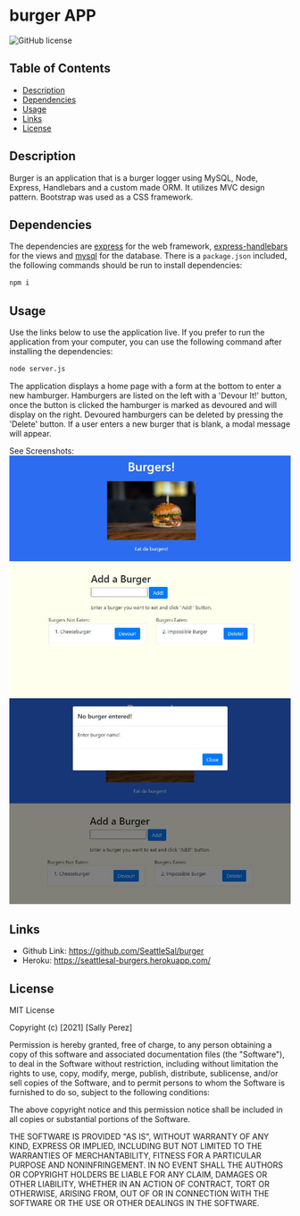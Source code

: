 # burger APP
![GitHub license](https://img.shields.io/badge/license-MIT-blue.svg)

## Table of Contents
* [Description](#description)
* [Dependencies](#dependencies)
* [Usage](#usage)
* [Links](#links)
* [License](#license)

## Description
Burger is an application that is a burger logger using MySQL, Node, Express, Handlebars and a custom made ORM. It utilizes MVC design pattern. Bootstrap was used as a CSS framework.

## Dependencies
The dependencies are [express](http://expressjs.com/) for the web framework, [express-handlebars](https://www.npmjs.com/package/express-handlebars) for the views and [mysql](https://www.npmjs.com/package/mysql) for the database. There is a `package.json` included, the following commands should be run to install dependencies:

```bash
npm i
```

## Usage
Use the links below to use the application live. If you prefer to run the application from your computer, you can use the following command after installing the dependencies:
```bash
node server.js
```

The application displays a home page with a form at the bottom to enter a new hamburger. Hamburgers are listed on the left with a 'Devour It!' button, once the button is clicked the hamburger is marked as devoured and will display on the right. Devoured hamburgers can be deleted by pressing the 'Delete' button. If a user enters a new burger that is blank, a modal message will appear.

See Screenshots:<br>
![Home Page](assets/img/screenshot1.jpg)
![Error Modal](assets/img/screenshot2.jpg)

## Links
* Github Link: https://github.com/SeattleSal/burger
* Heroku: https://seattlesal-burgers.herokuapp.com/ 

## License

MIT License

Copyright (c) [2021] [Sally Perez]

Permission is hereby granted, free of charge, to any person obtaining a copy
of this software and associated documentation files (the "Software"), to deal
in the Software without restriction, including without limitation the rights
to use, copy, modify, merge, publish, distribute, sublicense, and/or sell
copies of the Software, and to permit persons to whom the Software is
furnished to do so, subject to the following conditions:

The above copyright notice and this permission notice shall be included in all
copies or substantial portions of the Software.

THE SOFTWARE IS PROVIDED "AS IS", WITHOUT WARRANTY OF ANY KIND, EXPRESS OR
IMPLIED, INCLUDING BUT NOT LIMITED TO THE WARRANTIES OF MERCHANTABILITY,
FITNESS FOR A PARTICULAR PURPOSE AND NONINFRINGEMENT. IN NO EVENT SHALL THE
AUTHORS OR COPYRIGHT HOLDERS BE LIABLE FOR ANY CLAIM, DAMAGES OR OTHER
LIABILITY, WHETHER IN AN ACTION OF CONTRACT, TORT OR OTHERWISE, ARISING FROM,
OUT OF OR IN CONNECTION WITH THE SOFTWARE OR THE USE OR OTHER DEALINGS IN THE
SOFTWARE.